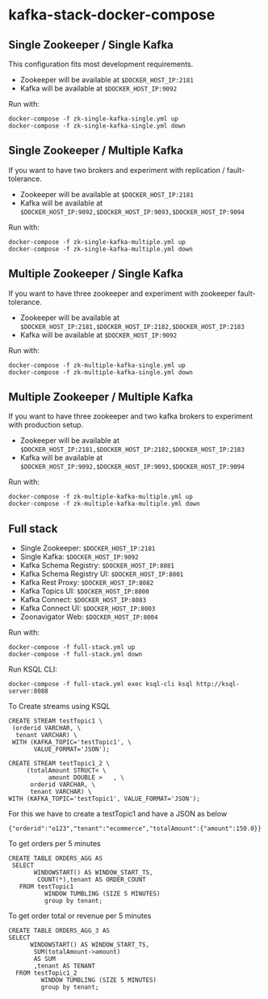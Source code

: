 


# kafka-stack-docker-compose



## Single Zookeeper / Single Kafka

This configuration fits most development requirements.

 - Zookeeper will be available at `$DOCKER_HOST_IP:2181`
 - Kafka will be available at `$DOCKER_HOST_IP:9092`


Run with:
```
docker-compose -f zk-single-kafka-single.yml up
docker-compose -f zk-single-kafka-single.yml down
```

## Single Zookeeper / Multiple Kafka

If you want to have two brokers and experiment with replication / fault-tolerance.

- Zookeeper will be available at `$DOCKER_HOST_IP:2181`
- Kafka will be available at `$DOCKER_HOST_IP:9092,$DOCKER_HOST_IP:9093,$DOCKER_HOST_IP:9094`


Run with:
```
docker-compose -f zk-single-kafka-multiple.yml up
docker-compose -f zk-single-kafka-multiple.yml down
```

## Multiple Zookeeper / Single Kafka

If you want to have three zookeeper and experiment with zookeeper fault-tolerance.

- Zookeeper will be available at `$DOCKER_HOST_IP:2181,$DOCKER_HOST_IP:2182,$DOCKER_HOST_IP:2183`
- Kafka will be available at `$DOCKER_HOST_IP:9092`

Run with:
```
docker-compose -f zk-multiple-kafka-single.yml up
docker-compose -f zk-multiple-kafka-single.yml down
```


## Multiple Zookeeper / Multiple Kafka

If you want to have three zookeeper and two kafka brokers to experiment with production setup.

- Zookeeper will be available at `$DOCKER_HOST_IP:2181,$DOCKER_HOST_IP:2182,$DOCKER_HOST_IP:2183`
- Kafka will be available at `$DOCKER_HOST_IP:9092,$DOCKER_HOST_IP:9093,$DOCKER_HOST_IP:9094`

Run with:
```
docker-compose -f zk-multiple-kafka-multiple.yml up
docker-compose -f zk-multiple-kafka-multiple.yml down
```


## Full stack

 - Single Zookeeper: `$DOCKER_HOST_IP:2181`
 - Single Kafka: `$DOCKER_HOST_IP:9092`
 - Kafka Schema Registry: `$DOCKER_HOST_IP:8081`
 - Kafka Schema Registry UI: `$DOCKER_HOST_IP:8001`
 - Kafka Rest Proxy: `$DOCKER_HOST_IP:8082`
 - Kafka Topics UI: `$DOCKER_HOST_IP:8000`
 - Kafka Connect: `$DOCKER_HOST_IP:8083`
 - Kafka Connect UI: `$DOCKER_HOST_IP:8003`
 - Zoonavigator Web: `$DOCKER_HOST_IP:8004`


 Run with:
 ```
 docker-compose -f full-stack.yml up
 docker-compose -f full-stack.yml down
 ```
 
 Run KSQL CLI:
 ```
docker-compose -f full-stack.yml exec ksql-cli ksql http://ksql-server:8088
  ```
  
 To Create streams using KSQL 
 
 ```
 CREATE STREAM testTopic1 \
  (orderid VARCHAR, \
   tenant VARCHAR) \
  WITH (KAFKA_TOPIC='testTopic1', \
        VALUE_FORMAT='JSON');
        
 CREATE STREAM testTopic1_2 \
      (totalAmount STRUCT< \
            amount DOUBLE >   , \
       orderid VARCHAR, \
       tenant VARCHAR) \
WITH (KAFKA_TOPIC='testTopic1', VALUE_FORMAT='JSON');       
 ```

For this we have to create a testTopic1 and have a JSON as below

 ```
 {"orderid":"o123","tenant":"ecommerce","totalAmount":{"amount":150.0}}
  ```
  
 To get orders per 5 minutes
 ```
 CREATE TABLE ORDERS_AGG AS 
  SELECT 
  		WINDOWSTART() AS WINDOW_START_TS, 
         COUNT(*),tenant AS ORDER_COUNT
    FROM testTopic1 
           WINDOW TUMBLING (SIZE 5 MINUTES)
           group by tenant;

 ```
  
  To get order total or revenue per 5 minutes
  ```
  CREATE TABLE ORDERS_AGG_3 AS 
  SELECT 
  		WINDOWSTART() AS WINDOW_START_TS, 
         SUM(totalAmount->amount)
         AS SUM
         ,tenant AS TENANT
    FROM testTopic1_2 
           WINDOW TUMBLING (SIZE 5 MINUTES)
           group by tenant;
  ```
